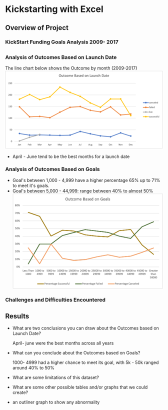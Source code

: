 # Kickstarting with Excel

## Overview of Project

### KickStart Funding Goals Analysis 2009- 2017


## 

### Analysis of Outcomes Based on Launch Date


The line chart below shows the Outcome by month (2009-2017)
![](/resource/OutcomebasedonLaunchDate.png)

* 	April - June tend to be the best months for a launch date

### Analysis of Outcomes Based on Goals

* Goal's between 1,000 - 4,999 have a higher percentage 65% up to 71% to meet it's goals.
* Goal's between 5,000 - 44,999: range between 40% to almost 50% 
![](/resource/Outcomes_vs_Goals.png)

### Challenges and Difficulties Encountered

## Results

- What are two conclusions you can draw about the Outcomes based on Launch Date?
 
 	April- june were the best months across all years

- What can you conclude about the Outcomes based on Goals?

	1000- 4999 had a higher chance to meet its goal, with 5k - 50k ranged around 40% to 50%

- What are some limitations of this dataset?

- What are some other possible tables and/or graphs that we could create?
- an outliner graph to show any abnormality


